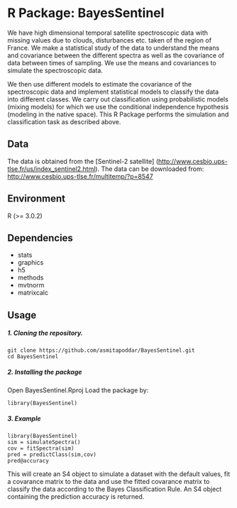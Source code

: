 # R Package: BayesSentinel
We have high dimensional temporal satellite spectroscopic data with missing values due to clouds, disturbances etc. taken of the region of France. We make a statistical study of the data to understand the means and covariance between the different spectra as well as the covariance of data between times of sampling. We use the means and covariances to simulate the spectroscopic data.  

We then use different models to estimate the covariance of the spectroscopic data and implement statistical models to classify the data into different classes. We carry out classification using probabilistic models (mixing models) for which we use the conditional independence hypothesis (modeling in the native space). This R Package performs the simulation and classification task as described above.

## Data
The data is obtained from the [Sentinel-2 satellite] (http://www.cesbio.ups-tlse.fr/us/index_sentinel2.html).
The data can be downloaded from: http://www.cesbio.ups-tlse.fr/multitemp/?p=8547

## Environment
R (>= 3.0.2)

## Dependencies
- stats
- graphics
- h5
- methods
- mvtnorm
- matrixcalc

## Usage

##### 1. Cloning the repository.
```
git clone https://github.com/asmitapoddar/BayesSentinel.git
cd BayesSentinel
```

##### 2. Installing the package
Open BayesSentinel.Rproj
Load the package by:
```
library(BayesSentinel)  
```
##### 3. Example
```
library(BayesSentinel)  
sim = simulateSpectra()
cov = fitSpectra(sim)
pred = predictClass(sim,cov)
pred@accuracy
```
This will create an S4 object to simulate a dataset with the default values, fit a covarance matrix to the data and use the fitted covarance matrix to classify the data according to the Bayes Classification Rule. An S4 object containing the prediction accuracy is returned.

